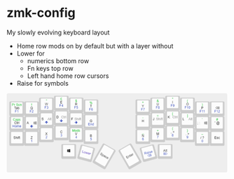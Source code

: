 # zmk-config
My slowly evolving keyboard layout
- Home row mods on by default but with a layer without
- Lower for 
    - numerics bottom row
    - Fn keys top row
    - Left hand home row cursors
- Raise for symbols

![My current layout](keyboard-layout.png)